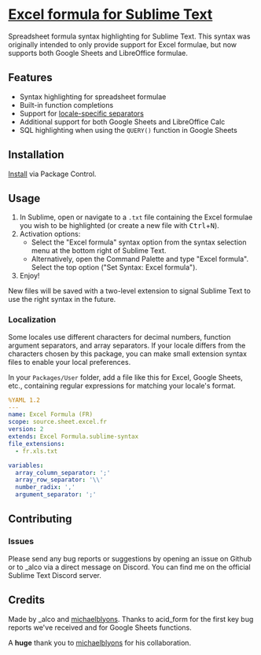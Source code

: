 # [Excel formula for Sublime Text][gh]

Spreadsheet formula syntax highlighting for Sublime Text. This syntax was originally
intended to only provide support for Excel formulae, but now supports both Google Sheets
and LibreOffice formulae.

## Features

- Syntax highlighting for spreadsheet formulae
- Built-in function completions
- Support for [locale-specific separators](#localization)
- Additional support for both Google Sheets and LibreOffice Calc
- SQL highlighting when using the `QUERY()` function in Google Sheets

## Installation

[Install][pc-install] via Package Control.

## Usage

1. In Sublime, open or navigate to a `.txt` file containing the Excel
formulae you wish to be highlighted (or create a new file with <kbd>Ctrl</kbd>+<kbd>N</kbd>).
2. Activation options:
   - Select the "Excel formula" syntax option from the syntax selection menu at
   the bottom right of Sublime Text.
   - Alternatively, open the Command Palette and type "Excel formula". Select
   the top option ("Set Syntax: Excel formula").
3. Enjoy!

New files will be saved with a two-level extension to signal Sublime Text to
use the right syntax in the future.

### Localization

Some locales use different characters for decimal numbers, function argument
separators, and array separators. If your locale differs from the characters
chosen by this package, you can make small extension syntax files to enable
your local preferences.

In your `Packages/User` folder, add a file like this for Excel, Google Sheets,
etc., containing regular expressions for matching your locale's format.

```yaml
%YAML 1.2
---
name: Excel Formula (FR)
scope: source.sheet.excel.fr
version: 2
extends: Excel Formula.sublime-syntax
file_extensions:
  - fr.xls.txt

variables:
  array_column_separator: ';'
  array_row_separator: '\\'
  number_radix: ','
  argument_separator: ';'
```

## Contributing

### Issues

Please send any bug reports or suggestions by opening an issue on Github
or to \_alco via a direct message on Discord.
You can find me on the official Sublime Text Discord server.

## Credits

Made by \_alco and [michaelblyons][]. Thanks to acid_form for the first key bug
reports we've received and for Google Sheets functions.

A **huge** thank you to [michaelblyons][] for his collaboration.

[gh]: https://github.com/axemonk/Excel-formula
[pc-install]: https://packagecontrol.io/installation
[michaelblyons]: https://github.com/michaelblyons
